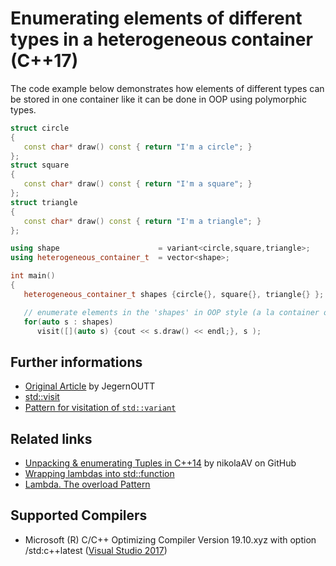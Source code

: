 # Enumerating elements of different types in a heterogeneous container (C++17)
The code example below demonstrates how elements of different types can be stored in one container like it can be done in OOP using polymorphic types. 
```cpp
struct circle
{
   const char* draw() const { return "I'm a circle"; }
};
struct square
{
   const char* draw() const { return "I'm a square"; }
};
struct triangle
{
   const char* draw() const { return "I'm a triangle"; }
};

using shape                      = variant<circle,square,triangle>; 
using heterogeneous_container_t  = vector<shape>; 

int main()
{
   heterogeneous_container_t shapes {circle{}, square{}, triangle{} };

   // enumerate elements in the 'shapes' in OOP style (a la container of polymorphic types)
   for(auto s : shapes)
      visit([](auto s) {cout << s.draw() << endl;}, s );
```

## Further informations
* [Original Article](https://habrahabr.ru/post/332084/) by JegernOUTT
* [std::visit](http://en.cppreference.com/w/cpp/utility/variant/visit)
* [Pattern for visitation of `std::variant`](https://www.bfilipek.com/2019/02/2lines3featuresoverload.html)

## Related links
* [Unpacking & enumerating Tuples in C++14](../../tuple/unpacking_tuples) by nikolaAV on GitHub
* [Wrapping lambdas into std::function](../../function/wrapping_lambdas) 
* [Lambda. The overload Pattern](../../lambda/lambda_overloaded)

## Supported Compilers
* Microsoft (R) C/C++ Optimizing Compiler Version 19.10.xyz with option /std:c++latest ([Visual Studio 2017](https://www.visualstudio.com/vs/visual-studio-express/))
